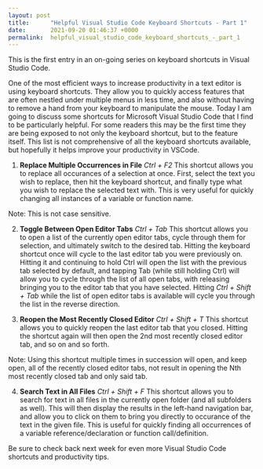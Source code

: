 ```yaml
---
layout: post
title:      "Helpful Visual Studio Code Keyboard Shortcuts - Part 1"
date:       2021-09-20 01:46:37 +0000
permalink:  helpful_visual_studio_code_keyboard_shortcuts_-_part_1
---
```



This is the first entry in an on-going series on keyboard shortcuts in Visual Studio Code.

One of the most efficient ways to increase productivity in a text editor is using keyboard shortcuts. They allow you to quickly access features that are often nestled under multiple menus in less time, and also without having to remove a hand from your keyboard to manipulate the mouse. Today I am going to discuss some shortcuts for Microsoft Visual Studio Code that I find to be particularly helpful. For some readers this may be the first time they are being exposed to not only the keyboard shortcut, but to the feature itself. This list is not comprehensive of all the keyboard shortcuts available, but hopefully it helps improve your productivity in VSCode. 

1. **Replace Multiple Occurrences in File**
*Ctrl + F2*
This shortcut allows you to replace all occurances of a selection at once. First, select the text you wish to replace, then hit the keyboard shortcut, and finally type what you wish to replace the selected text with. This is very useful for quickly changing all instances of a variable or function name.

Note: This is not case sensitive.

2. **Toggle Between Open Editor Tabs**
*Ctrl + Tab*
This shortcut allows you to open a list of the currently open editor tabs, cycle through them for selection, and ultimately switch to the desired tab. Hitting the keyboard shortcut once will cycle to the last editor tab you were previously on. Hitting it and continuing to hold Ctrl will open the list with the previous tab selected by default, and tapping Tab (while still holding Ctrl) will allow you to cycle through the list of all open tabs, with releasing bringing you to the editor tab that you have selected. Hitting *Ctrl + Shift + Tab* while the list of open editor tabs is available will cycle you through the list in the reverse direction.

3. **Reopen the Most Recently Closed Editor**
*Ctrl + Shift + T*
This shortcut allows you to quickly reopen the last editor tab that you closed. Hitting the shortcut again will then open the 2nd most recently closed editor tab, and so on and so forth. 

Note: Using this shortcut multiple times in succession will open, and keep open, all of the recently closed editor tabs, not result in opening the Nth most recently closed tab and only said tab.

4. **Search Text in All Files**
*Ctrl + Shift + F*
This shortcut allows you to search for text in all files in the currently open folder (and all subfolders as well). This will then display the results in the left-hand navigation bar, and allow you to click on them to bring you directly to occurance of the text in the given file. This is useful for quickly finding all occurrences of a variable reference/declaration or function call/definition.


Be sure to check back next week for even more Visual Studio Code shortcuts and productivity tips.
